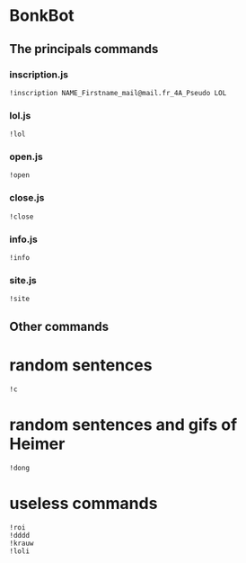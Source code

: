 # BonkBot

## The principals commands
### inscription.js
```
!inscription NAME_Firstname_mail@mail.fr_4A_Pseudo LOL
```

### lol.js
```
!lol
```

### open.js
```
!open
```

### close.js
```
!close
```

### info.js
```
!info
```

### site.js
```
!site
```

## Other commands
# random sentences
```
!c
```

# random sentences and gifs of Heimer
```
!dong
```

# useless commands
```
!roi
!dddd
!krauw
!loli
```
